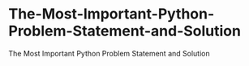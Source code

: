 # The-Most-Important-Python-Problem-Statement-and-Solution
The Most Important Python Problem Statement and Solution
